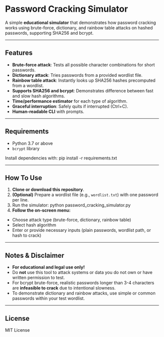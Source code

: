 # Password Cracking Simulator

A simple **educational simulator** that demonstrates how password cracking works using brute-force, dictionary, and rainbow table attacks on hashed passwords, supporting SHA256 and bcrypt.

---

## Features

- **Brute-force attack**: Tests all possible character combinations for short passwords.
- **Dictionary attack**: Tries passwords from a provided wordlist file.
- **Rainbow table attack**: Instantly looks up SHA256 hashes precomputed from a wordlist.
- **Supports SHA256 and bcrypt**: Demonstrates difference between fast and slow hash algorithms.
- **Time/performance estimator** for each type of algorithm.
- **Graceful interruption**: Safely quits if interrupted (Ctrl+C).
- **Human-readable CLI** with prompts.

---

## Requirements

- Python 3.7 or above
- `bcrypt` library

Install dependencies with:
pip install -r requirements.txt

---

## How To Use

1. **Clone or download this repository**.
2. **(Optional)** Prepare a wordlist file (e.g., `wordlist.txt`) with one password per line.
3. Run the simulator:
python password_cracking_simulator.py
4. **Follow the on-screen menu:**
- Choose attack type (brute-force, dictionary, rainbow table)
- Select hash algorithm
- Enter or provide necessary inputs (plain passwords, wordlist path, or hash to crack)

---

## Notes & Disclaimer

- **For educational and legal use only!**
- Do **not** use this tool to attack systems or data you do not own or have written permission to test.
- For bcrypt brute-force, realistic passwords longer than 3-4 characters are **infeasible to crack** due to intentional slowness.
- To demonstrate dictionary and rainbow attacks, use simple or common passwords within your test wordlist.

---

## License

MIT License


